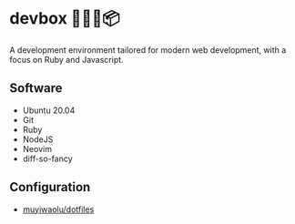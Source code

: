 # devbox 👨🏿‍💻📦

A development environment tailored for modern web development, with a focus on Ruby and Javascript.

## Software

* Ubuntu 20.04
* Git
* Ruby
* NodeJS
* Neovim
* diff-so-fancy

## Configuration

* [muyiwaolu/dotfiles](https://github.com/muyiwaolu/dotfiles)
